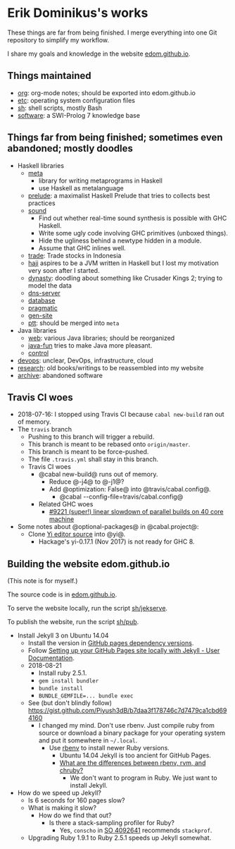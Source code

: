 # Erik Dominikus's works

These things are far from being finished.
I merge everything into one Git repository to simplify my workflow.

I share my goals and knowledge in the website [edom.github.io](https://edom.github.io/).

## Things maintained

- [org](org/): org-mode notes; should be exported into edom.github.io
- [etc](etc/): operating system configuration files
- [sh](sh/): shell scripts, mostly Bash
- [software](software/): a SWI-Prolog 7 knowledge base

## Things far from being finished; sometimes even abandoned; mostly doodles

- Haskell libraries
    - [meta](meta/)
        - library for writing metaprograms in Haskell
        - use Haskell as metalanguage
    - [prelude](prelude/): a maximalist Haskell Prelude that tries to collects best practices
    - [sound](sound/)
        - Find out whether real-time sound synthesis is possible with GHC Haskell.
        - Write some ugly code involving GHC primitives (unboxed things).
        - Hide the ugliness behind a newtype hidden in a module.
        - Assume that GHC inlines well.
    - [trade](trade/): Trade stocks in Indonesia
    - [haji](haji/) aspires to be a JVM written in Haskell but I lost my motivation very soon after I started.
    - [dynasty](dynasty/): doodling about something like Crusader Kings 2; trying to model the data
    - [dns-server](dns-server/)
    - [database](database/)
    - [pragmatic](pragmatic/)
    - [gen-site](gen-site/)
    - [ptt](ptt/): should be merged into `meta`
- Java libraries
    - [web](web/): various Java libraries; should be reorganized
    - [java-fun](java-fun/) tries to make Java more pleasant.
    - [control](control/)
- [devops](devops/): unclear, DevOps, infrastructure, cloud
- [research](research/): old books/writings to be reassembled into my website
- [archive](archive/): abandoned software

## Travis CI woes

- 2018-07-16: I stopped using Travis CI because `cabal new-build` ran out of memory.
- The `travis` branch
    - Pushing to this branch will trigger a rebuild.
    - This branch is meant to be rebased onto `origin/master`.
    - This branch is meant to be force-pushed.
    - The file `.travis.yml` shall stay in this branch.
    - Travis CI woes
        - @cabal new-build@ runs out of memory.
            - Reduce @-j4@ to @-j1@?
            - Add @optimization: False@ into @travis/cabal.config@.
                - @cabal --config-file=travis/cabal.config@
        - Related GHC woes
            - [#9221 (super!) linear slowdown of parallel builds on 40 core machine](https://ghc.haskell.org/trac/ghc/ticket/9221)
- Some notes about @optional-packages@ in @cabal.project@:
    - Clone [Yi editor source](https://github.com/yi-editor/yi) into @yi@.
        - Hackage's yi-0.17.1 (Nov 2017) is not ready for GHC 8.

## Building the website edom.github.io

(This note is for myself.)

The source code is in [edom.github.io](edom.github.io/).

To serve the website locally, run the script [sh/jekserve](sh/jekserve).

To publish the website, run the script [sh/pub](sh/pub).

- Install Jekyll 3 on Ubuntu 14.04
    - Install the version in [GitHub pages dependency versions](https://pages.github.com/versions/).
    - Follow [Setting up your GitHub Pages site locally with Jekyll - User Documentation](https://help.github.com/articles/setting-up-your-github-pages-site-locally-with-jekyll/).
    - 2018-08-21
        - Install ruby 2.5.1.
        - `gem install bundler`
        - `bundle install`
        - `BUNDLE_GEMFILE=... bundle exec`
    - See (but don't blindly follow) https://gist.github.com/Piyush3dB/b7daa3f178746c7d7479ca1cbd694160
        - I changed my mind.
        Don't use rbenv.
        Just compile ruby from source or download a binary package for your operating system and put it somewhere in `~/.local`.
            - Use [rbenv](https://github.com/rbenv/rbenv) to install newer Ruby versions.
                - Ubuntu 14.04 Jekyll is too ancient for GitHub Pages.
                - [What are the differences between rbenv, rvm, and chruby?](https://stackoverflow.com/questions/22153521/what-are-the-differences-between-rbenv-rvm-and-chruby)
                    - We don't want to program in Ruby.
                    We just want to install Jekyll.
- How do we speed up Jekyll?
    - Is 6 seconds for 160 pages slow?
    - What is making it slow?
        - How do we find that out?
            - Is there a stack-sampling profiler for Ruby?
                - Yes, `conscho` in [SO 4092641](https://stackoverflow.com/questions/4092641/profiling-ruby-code) recommends `stackprof`.
    - Upgrading Ruby 1.9.1 to Ruby 2.5.1 speeds up Jekyll somewhat.

